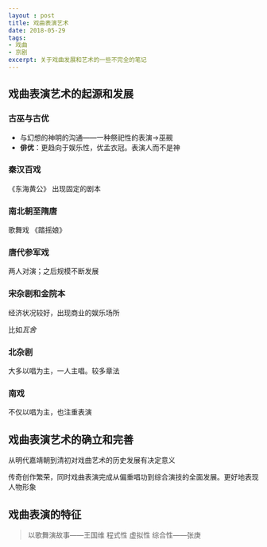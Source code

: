 ```yaml
---
layout : post
title: 戏曲表演艺术
date: 2018-05-29
tags: 
- 戏曲 
- 京剧
excerpt: 关于戏曲发展和艺术的一些不完全的笔记
---
```


## 戏曲表演艺术的起源和发展

### 古巫与古优

- 与幻想的神明的沟通——一种祭祀性的表演->巫觋
- **俳优**：更趋向于娱乐性，优孟衣冠。表演人而不是神

### 秦汉百戏 

《东海黄公》 出现固定的剧本

### 南北朝至隋唐

歌舞戏 《踏摇娘》

### 唐代参军戏

两人对演；之后规模不断发展

### 宋杂剧和金院本

经济状况较好，出现商业的娱乐场所

比如*瓦舍* 

### 北杂剧

大多以唱为主，一人主唱。较多章法

### 南戏

不仅以唱为主，也注重表演

## 戏曲表演艺术的确立和完善

从明代嘉靖朝到清初对戏曲艺术的历史发展有决定意义

传奇创作繁荣，同时戏曲表演完成从偏重唱功到综合演技的全面发展。更好地表现人物形象

## 戏曲表演的特征

> 以歌舞演故事——王国维
> 程式性 虚拟性 综合性——张庚

